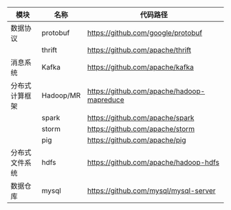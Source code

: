
|模块|名称|代码路径|
|----|----|----|
|数据协议|protobuf|https://github.com/google/protobuf|
||thrift|https://github.com/apache/thrift|
|消息系统|Kafka|https://github.com/apache/kafka|
|分布式计算框架|Hadoop/MR|https://github.com/apache/hadoop-mapreduce|
||spark|https://github.com/apache/spark|
||storm|https://github.com/apache/storm|
||pig|https://github.com/apache/pig|
|分布式文件系统|hdfs|https://github.com/apache/hadoop-hdfs|
|数据仓库|mysql|https://github.com/mysql/mysql-server|
